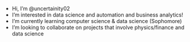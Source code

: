 - Hi, I’m @uncertainity02
- I’m interested in data science and automation and business analytics! 
- I’m currently learning computer science & data science (Sophomore)
- I’m looking to collaborate on projects that involve physics/finance and data science 

